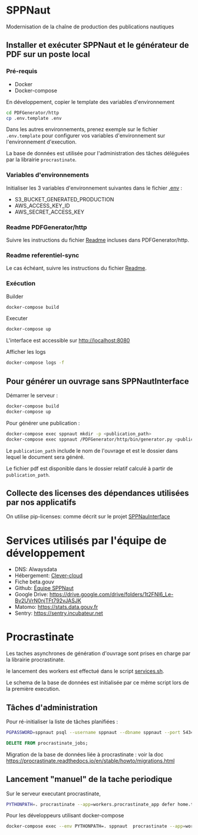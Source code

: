 # SPPNaut

Modernisation de la chaîne de production des publications nautiques

## Installer et exécuter SPPNaut et le générateur de PDF sur un poste local

### Pré-requis

-   Docker
-   Docker-compose

En développement, copier le template des variables d'environnement

```sh
cd PDFGenerator/http
cp .env.template .env
```

Dans les autres environnements, prenez exemple sur le fichier `.env.template` pour configurer vos variables d'environnement sur l'environnement d'execution.

La base de données est utilisée pour l'administration des tâches déléguées par la librairie `procrastinate`.

### Variables d'environnements

Initialiser les 3 variables d'environnement suivantes dans le fichier [.env](PDFGenerator/http/.env) :
- S3_BUCKET_GENERATED_PRODUCTION
- AWS_ACCESS_KEY_ID
- AWS_SECRET_ACCESS_KEY

### Readme PDFGenerator/http

Suivre les instructions du fichier [Readme](PDFGenerator/http/README.md) incluses dans PDFGenerator/http.

### Readme referentiel-sync

Le cas échéant, suivre les instructions du fichier [Readme](referentiel-sync/README.md).

### Exécution

Builder

```sh
docker-compose build
```

Executer

```sh
docker-compose up
```

L'interface est accessible sur [http://localhost:8080](http://localhost:8080)

Afficher les logs

```sh
docker-compose logs -f
```

## Pour générer un ouvrage sans SPPNautInterface

Démarrer le serveur :

```sh
docker-compose build
docker-compose up
```

Pour générer une publication :

```sh
docker-compose exec sppnaut mkdir -p <publication_path>
docker-compose exec sppnaut /PDFGenerator/http/bin/generator.py <publication_path> --s3_endpoint <S3_ENDPOINT> --s3_source_path s3://<S3_BUCKET_REFERENTIEL_PREPARATION>/<ouvrage>
```

Le `publication_path` include le nom de l'ouvrage et est le dossier dans lequel le document sera généré.

Le fichier pdf est disponible dans le dossier relatif calculé à partir de `publication_path`.

## Collecte des licenses des dépendances utilisées par nos applicatifs

On utilise pip-licenses: comme décrit sur le projet [SPPNauInterface](https://github.com/betagouv/SPPNautInterface/#readme)

# Services utilisés par l'équipe de développement

-   DNS: Alwaysdata
-   Hébergement: [Clever-cloud](https://console.clever-cloud.com/organisations/orga_975d316a-c00e-4fbb-b880-b5e79d58329b/members)
-   Fiche beta.gouv
-   Github: [Équipe SPPNaut](https://github.com/orgs/betagouv/teams/sppnaut)
-   Google Drive: https://drive.google.com/drive/folders/1t2FNI6_Le-Bv2UVrN0njTFt792vJASJK
-   Matomo: https://stats.data.gouv.fr
-   Sentry: https://sentry.incubateur.net

# Procrastinate

Les taches asynchrones de génération d'ouvrage sont prises en charge par la librairie procrastinate.

le lancement des workers est effectué dans le script [services.sh](./PDFGenerator/http/services.sh).

Le schema de la base de données est initialisée par ce même script lors de la première execution.

## Tâches d'administration

Pour ré-initialiser la liste de tâches planifiées :

```bash
PGPASSWORD=sppnaut psql --username sppnaut --dbname sppnaut --port 5434 -h localhost
```

```sql
DELETE FROM procrastinate_jobs;
```

Migration de la base de données liée à procrastinate :
voir la doc https://procrastinate.readthedocs.io/en/stable/howto/migrations.html

## Lancement "manuel" de la tache periodique

Sur le serveur executant procrastinate,

```bash
PYTHONPATH=. procrastinate --app=workers.procrastinate_app defer home.tasks.generate_all_updated_ouvrage_from_production '{"timestamp": 0}'
```

Pour les développeurs utilisant docker-compose

```bash
docker-compose exec --env PYTHONPATH=. sppnaut  procrastinate --app=workers.procrastinate_app defer home.tasks.generate_all_updated_ouvrage_from_production '{"timestamp": 0}'
```
